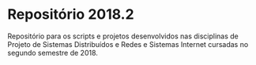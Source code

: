 # Repositório 2018.2
Repositório para os scripts e projetos desenvolvidos nas disciplinas de Projeto de Sistemas Distribuídos e Redes e Sistemas Internet cursadas no segundo semestre de 2018.
